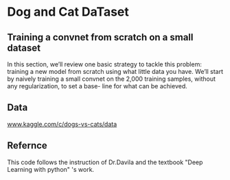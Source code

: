 # Dog and Cat DaTaset

## Training a convnet from scratch on a small dataset

In this section, we’ll review one basic strategy to tackle this problem: training a new model from scratch using what little data you have. We’ll start by naively training a small convnet on the 2,000 training samples, without any regularization, to set a base- line for what can be achieved. 

## Data
 www.kaggle.com/c/dogs-vs-cats/data 
 
## Refernce

This code follows the instruction of Dr.Davila and the textbook "Deep Learning with python" 's work.
